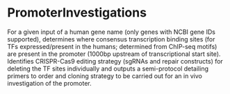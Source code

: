 # PromoterInvestigations
For a given input of a human gene name (only genes with NCBI gene IDs supported), determines where consensus transcription binding sites (for TFs expressed/present in the humans; determined from ChIP-seq motifs) are present in the promoter (1000bp upstream of transcriptional start site). Identifies CRISPR-Cas9 editing strategy (sgRNAs and repair constructs) for deleting the TF sites individually and outputs a semi-protocol detailing primers to order and cloning strategy to be carried out for an in vivo investigation of the promoter.
